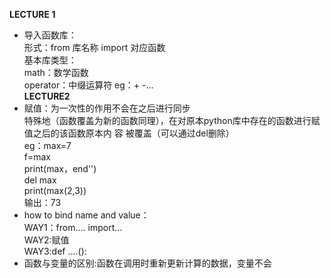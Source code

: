 **LECTURE 1**  
- 导入函数库：  
   形式：from 库名称 import 对应函数  
   基本库类型：  
       math：数学函数  
       operator：中缀运算符 eg：+ -...  
**LECTURE2**  
- 赋值：为一次性的作用不会在之后进行同步  
        特殊地（函数覆盖为新的函数同理），在对原本python库中存在的函数进行赋值之后的该函数原本内  容      被覆盖（可以通过del删除）   
        eg：max=7               
            f=max  
            print(max，end'')  
            del max  
            print(max(2,3))  
            输出：73  
 - how to bind name and value：  
          WAY1：from.... import...  
          WAY2:赋值  
          WAY3:def ....():  
 - 函数与变量的区别:函数在调用时重新更新计算的数据，变量不会  
          
                        
       
    
